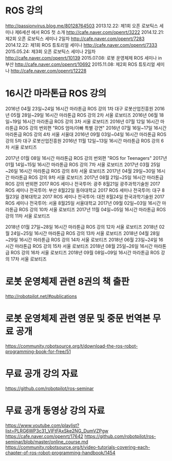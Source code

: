 # ROS 강의
http://passionvirus.blog.me/80128764503
2013.12.22: 제1회 오픈 로보틱스 세미나 제6세션 에서 ROS 첫 소개 http://cafe.naver.com/openrt/3222
2014.12.21: 제2회 오픈 로보틱스 세미나 2일차 http://cafe.naver.com/openrt/7283
2014.12.22: 제1회 ROS 튜토리얼 세미나 http://cafe.naver.com/openrt/7333
2015.05.24: 제3회 오픈 로보틱스 세미나 2일차 http://cafe.naver.com/openrt/10139
2015.07.08: 로봇 운영체제 ROS 세미나 in 부산 http://cafe.naver.com/openrt/10692
2015.11.08: 제2회 ROS 튜토리얼 세미나 http://cafe.naver.com/openrt/12228

# 16시간 마라톤급 ROS 강의
2016년 04월 23일~24일 16시간 마라톤급 ROS 강의 1차 대구 로봇산업진흥원
2016년 05월 28일~29일 16시간 마라톤급 ROS 강의 2차 서울 로보티즈
2016년 06월 18일~19일 16시간 마라톤급 ROS 강의 3차 서울 로보티즈
2016년 07월 12일 16시간 마라톤급 ROS 강의 번외편 "ROS 엄마/아빠 특별 강연"
2016년 07월 16일~17일 16시간 마라톤급 ROS 강의 4차 서울 서울대
2016년 09월 03일~04일 16시간 마라톤급 ROS 강의 5차 대구 로봇산업진흥원
2016년 11월 12일~13일 16시간 마라톤급 ROS 강의 6차 서울 로보티즈

2017년 01월 08일 16시간 마라톤급 ROS 강의 번외편 "ROS for Teenagers"
2017년 01월 14일~15일 16시간 마라톤급 ROS 강의 7차 서울 로보티즈
2017년 03월 25일~26일 16시간 마라톤급 ROS 강의 8차 서울 로보티즈
2017년 04월 29일~30일 16시간 마라톤급 ROS 강의 9차 서울 로보티즈
2017년 08월 21일~25일 16시간 마라톤급 ROS 강의 번외편
 2017 ROS 세미나 전국투어: 광주 8월21일 광주과학기술원
 2017 ROS 세미나 전국투어: 부산 8월22일 동아대학교
 2017 ROS 세미나 전국투어: 대구 8월23일 경북대학교
 2017 ROS 세미나 전국투어: 대전 8월24일 한국과학기술원
 2017 ROS 세미나 전국투어: 서울 8월25일 서울대학교
2017년 09월 02일~03일 16시간 마라톤급 ROS 강의 10차 서울 로보티즈
2017년 11월 04일~05일 16시간 마라톤급 ROS 강의 11차 서울 로보티즈

2018년 01월 27일~28일 16시간 마라톤급 ROS 강의 12차 서울 로보티즈
2018년 02월 24일~25일 16시간 마라톤급 ROS 강의 13차 서울 로보티즈
2018년 04월 28일~29일 16시간 마라톤급 ROS 강의 14차 서울 로보티즈
2018년 06월 23일~24일 16시간 마라톤급 ROS 강의 15차 서울 로보티즈
2018년 08월 25일~26일 16시간 마라톤급 ROS 강의 16차 서울 로보티즈
2018년 09월 08일~09일 16시간 마라톤급 ROS 강의 17차 서울 로보티즈

# 로봇 운영체제 관련 8권의 책 출판
http://robotpilot.net/#publications

# 로봇 운영체제 관련 영문 및 중문 번역본 무료 공개
https://community.robotsource.org/t/download-the-ros-robot-programming-book-for-free/51

# 무료 공개 강의 자료
https://github.com/robotpilot/ros-seminar

# 무료 공개 동영상 강의 자료
https://www.youtube.com/playlist?list=PLRG6WP3c31_VIFtFAxSke2NG_DumVZPgw
https://cafe.naver.com/openrt/17642
https://github.com/robotpilot/ros-seminar/blob/master/online_course.md
https://community.robotsource.org/t/video-tutorials-covering-each-chapter-of-ros-robot-programming-handbook/1454

